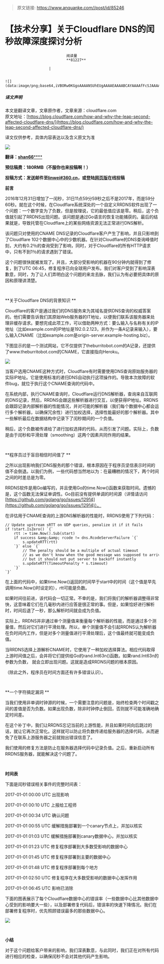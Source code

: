 > 原文链接: https://www.anquanke.com//post/id/85246 


# 【技术分享】关于Cloudflare DNS的闰秒故障深度探讨分析


                                阅读量   
                                **81227**
                            
                        |
                        
                                                                                                                                    ![](data:image/png;base64,iVBORw0KGgoAAAANSUhEUgAAAAEAAAABCAYAAAAfFcSJAAAAAXNSR0IArs4c6QAAAARnQU1BAACxjwv8YQUAAAAJcEhZcwAADsQAAA7EAZUrDhsAAAANSURBVBhXYzh8+PB/AAffA0nNPuCLAAAAAElFTkSuQmCC)
                                                                                            



##### 译文声明

本文是翻译文章，文章原作者，文章来源：cloudflare.com
                                <br>原文地址：[https://blog.cloudflare.com/how-and-why-the-leap-second-affected-cloudflare-dns/](https://blog.cloudflare.com/how-and-why-the-leap-second-affected-cloudflare-dns/)

译文仅供参考，具体内容表达以及含义原文为准



**[![](https://p3.ssl.qhimg.com/t0104ae105cdc25ec2f.jpg)](https://p3.ssl.qhimg.com/t0104ae105cdc25ec2f.jpg)**

**翻译：**[**shan66******](http://bobao.360.cn/member/contribute?uid=2522399780)

**预估稿费：180RMB（不服你也来投稿啊！）**

**<strong><strong>投稿方式：发送邮件至**[**linwei#360.cn**](mailto:linwei@360.cn)**，或登陆**[**网页版**](http://bobao.360.cn/contribute/index)**在线投稿**</strong></strong>



**前言**

2016年12月31日增加了一闰秒，31日11点59分59秒之后不是2017年，而是59分60秒。就在这个时候，在Cloudflare系统深处的一个自定义RRDNS软件出现了一个问题：一个数字变为了负数，但是按理说，它的最低值应该是零。稍后，这个负值就引起了RRDNS出现问题。该问题是通过Go语言的恢复功能捕获的。最后的结果就是，导致托管在Cloudflare上的某些网络资源无法正常进行DNS解析。

该问题只对使用的CNAME DNS记录的Cloudflare客户产生了影响，并且只影响到了Cloudflare 102个数据中心中的少数机器。在针对Cloudflare的DNS查询峰值时刻，大约有0.2％的查询受到了影响，同时，对于Cloudflare的所有HTTP请求中，只有不到1％的请求遇到了错误。

这个问题很快就被发现了。并且，大部分受影响的机器在90分钟内就得到了修复，到了UTC 06:45，修复程序已向全球用户发布。我们对客户受到了影响深表歉意，同时，为了让人们弄明白这个问题的来龙去脉，我们认为有必要把具体的原因和原理讲清楚。

<br>

**关于Cloudflare DNS的背景知识 **

Cloudflare的客户是通过我们的DNS服务来为其域名提供DNS查询的权威答案的。他们需要告诉我们其原始Web服务器的IT地址，以便我们联系该服务器来处理非缓存请求。要想完成此项工作，可以借助两种方式：要么输入与名称有关的IP地址（比如example.com的IP地址是192.0.2.123，并作为一条A记录来输入），要么输入CNAME（比如example.com是origin-server.example-hosting.biz）。

下图显示的是一个测试网站，它不仅提供了theburritobot.com的A记录，还提供了www.theburritobot.com的CNAME，它直接指向Heroku。

[![](https://p2.ssl.qhimg.com/t015ec8239e99d2581f.png)](https://p2.ssl.qhimg.com/t015ec8239e99d2581f.png)

当客户选用CNAME这种方式时，Cloudflare有时需要使用DNS查询原始服务器的实际IP地址。它是使用标准的递归DNS自动执行这项操作的。导致本次故障的软件bug，就位于执行这个CNAME查询的代码中。

在系统内部，执行CNAME查询时，Cloudflare运行DNS解析器，查询来自互联网的DNS记录，然后，RRDNS会跟这些解析器进行交互，以便获得IP地址。RRDNS会跟踪记录内部解析器的性能情况，并对可能的解析器（我们每个数据中心都会运行多个解析器，以确保冗余性）进行加权选择，选择性能最好的那个解析器。其中一些解析最后在数据结构中记录下了闰秒期间的一个负值。

稍后，这个负数被传递给了进行加权选择的代码，从而引发了问题。实际上，负数是由于闰秒和平滑处理（smoothing）这两个因素共同作用的结果。

<br>

**程序员过于盲目相信时间值了 **

之所以出现影响我们DNS服务的那个错误，根本原因在于程序员坚信表示时间的值不会倒退。以我们为例，一些代码想当然地以为：在最糟糕的情况下，两个时间之间的时差总是为零。

RRDNS软件是用Go编写的，并且使用Go的time.Now()函数来获取时间。遗憾的是，这个函数无法保证单调性。Go目前没有提供单调的时间源（详情请访问[https://github.com/golang/go/issues/12914](https://github.com/golang/go/issues/12914)）。

在评估用于CNAME查询的上游DNS解析器的性能时，RRDNS使用了下列代码： 



```
// Update upstream sRTT on UDP queries, penalize it if it fails
if !start.IsZero() `{`
    rtt := time.Now().Sub(start)
    if success &amp;&amp; rcode != dns.RcodeServerFailure `{`
        s.updateRTT(rtt)
    `}` else `{`
        // The penalty should be a multiple of actual timeout
        // as we don't know when the good message was supposed to arrive,
        // but it should not put server to backoff instantly
        s.updateRTT(TimeoutPenalty * s.timeout)
    `}`
`}`
```

在上面的代码中，如果time.Now()返回的时间早于start中的时间（这个值是早先调用time.Now()时设定的），rtt可能是负数。

如果时间往前进，该代码会一切正常。不幸的是，我们将我们的解析器调整得非常快，这意味着它们在几毫秒内进行应答是很正常的事。但是，如果恰好进行解析时，时间后退了一秒，那么解析时间就会成为负值。

实际上，RRDNS并非通过单个测量值来衡量每个解析器的性能，而是通过多个测量值，然后对它们进行平滑处理。所以，单个测量值不会引起RRDNS认为解析器在负时间内工作，但是对多个测量值进行平滑处理后，这个值最终就可能变成负值。

当RRDNS选择上游解析CNAME时，它使用了一种加权选择算法。相应代码取得上游时间值之后，会并将它们提供给Go的rand.Int63n()函数。如果rand.Int63n的参数为负数， 就会立即出现问题。这就是造成RRDNS问题的根本原因。

（除此之外，程序员在时间方面还有许多错误认识）。

<br>

**一个字符搞定漏洞 **

当我们使用非单调时钟源的时候，一个需要注意的问题是，始终检查两个时间戳之间的差值是否为负数。如果出现负数，除非时钟停止倒回，否则就不可能准确地确定时间差。

在这个补丁中，我们让RRDNS忘记当前的上游性能，并且如果时间向后跳过的话，就让它再次正常化。这样就可以防止将负数传递给服务器的选择代码，从而避免了在联系上游服务器之前就抛出错误信息了。

我们使用的修复方法是防止在服务器选择代码中记录负值。之后，重新启动所有RRDNS服务器，就能解决这个问题了。

<br>

**时间表**

下面是闰秒错误相关事件的完整时间表：

2017-01-01 00:00 UTC 出现影响

2017-01-01 00:10 UTC 上报给工程师

2017-01-01 00:34 UTC 确认问题

2017-01-01 00:55 UTC 缓解措施部署到一个canary节点上，并加以核实

2017-01-01 01:03 UTC 缓解措施部署到canary数据中心，并加以核实

2017-01-01 01:23 UTC 修复程序部署到大多数受影响的数据中心

2017-01-01 01:45 UTC 修复程序部署到主要的数据中心

2017-01-01 01:48 UTC 修复程序部署到每个地方

2017-01-01 02:50 UTC 修复程序在大多数受影响的数据中心发挥作用

2017-01-01 06:45 UTC 影响已消除 

下面的图表展示了每个Cloudflare数据中心的错误率（一些数据中心比其他数据中心受到的影响要大一些），以及部署修复代码后，错误率的快速下降情况。我们在部署修复程序时，优先照顾错误最多的那些数据中心。

[![](https://p2.ssl.qhimg.com/t01189df74a5ad22a2a.png)](https://p2.ssl.qhimg.com/t01189df74a5ad22a2a.png)

<br>

**小结**

对于这个问题给客户带来的影响，我们深表歉意，与此同时，我们正在对所有代码进行相应的检查，以确保闰秒不会对其他代码产生影响。
